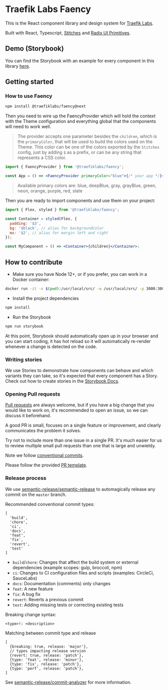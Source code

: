 # Traefik Labs Faency

This is the React component library and design system for [Traefik Labs](https://traefik.io).

Built with React, Typescript, [Stitches](https://github.com/modulz/stitches) and [Radix UI Primitives](https://radix-ui.com/primitives/docs/overview/introduction).

## Demo (Storybook)

You can find the Storybook with an example for every component in this library [here](https://traefik.github.io/faency).

## Getting started

### How to use Faency

```sh
npm install @traefiklabs/faency@next
```

Then you need to wire up the FaencyProvider which will hold the context with the Theme configuration and everything global that the components will need to work well.

> The provider accepts one parameter besides the `children`, which is the `primaryColor`, that will be used to build the colors used on the Theme. This color can be one of the colors exported by the `Stitches` config, just by adding `$` as a prefix, or can be any string that represents a CSS color.

```jsx
import { FaencyProvider } from '@traefiklabs/faency';

const App = () => <FaencyProvider primaryColor="blue">{/* your app */}</FaencyProvider>;
```

> Available primary colors are: blue, deepBlue, gray, grayBlue, green, neon, orange, purple, red, slate

Then you are ready to import components and use them on your project:

```jsx
import { Flex, styled } from '@traefiklabs/faency';

const Container = styled(Flex, {
  padding: '$3',
  bg: '$black', // alias for backgroundColor
  mx: '$2', // alias for margin left and right
});

const MyComponent = () => <Container>{children}</Container>;
```

## How to contribute

- Make sure you have Node 12+, or if you prefer, you can work in a Docker container:

```sh
docker run -it -v $(pwd):/usr/local/src/ -w /usr/local/src/ -p 3000:3000 node:latest bash
```

- Install the project dependencies

```sh
npm install
```

- Run the Storybook

```sh
npm run storybook
```

At this point, Storybook should automatically open up in your browser and you can start coding, it has hot reload so it will automatically re-render whenever a change is detected on the code.

### Writing stories

We use Stories to demonstrate how components can behave and which variants they can take, so it's expected that every component has a Story.
Check out how to create stories in the [Storybook Docs](https://storybook.js.org/docs/react/writing-stories/introduction).

### Opening Pull requests

[Pull requests](https://docs.github.com/en/github/collaborating-with-pull-requests/proposing-changes-to-your-work-with-pull-requests/creating-a-pull-request) are always welcome, but if you have a big change that you would like to work on, it's recommended to open an issue, so we can discuss it beforehand.

A good PR is small, focuses on a single feature or improvement, and clearly communicates the problem it solves.

Try not to include more than one issue in a single PR. It's much easier for us to review multiple small pull requests than one that is large and unwieldy.

Note we follow [conventional commits](https://www.conventionalcommits.org/en/v1.0.0/).

Please follow the provided [PR template](/.github/pull_request_template.md).

### Release process

We use [semantic-release/semantic-release](https://github.com/semantic-release/semantic-release) to automagically release any commit on the `master` branch.

Recommended conventional commit types:

```
[
  'build',
  'chore',
  'ci',
  'docs',
  'feat',
  'fix',
  'revert',
  'test'
]
```

- `build`/`chore`: Changes that affect the build system or external dependencies (example scopes: gulp, broccoli, npm)
- `ci`: Changes to CI configuration files and scripts (examples: CircleCi, SauceLabs)
- `docs`: Documentation (comments) only changes
- `feat`: A new feature
- `fix`: A bug fix
- `revert`: Reverts a previous commit
- `test`: Adding missing tests or correcting existing tests

Breaking change syntax:

```
<type>!: <description>
```

Matching between commit type and release

```
[
  {breaking: true, release: 'major'},
  // types impacting release version
  {revert: true, release: 'patch'},
  {type: 'feat', release: 'minor'},
  {type: 'fix', release: 'patch'},
  {type: 'perf', release: 'patch'},
]
```

See [semantic-release/commit-analyzer](https://github.com/semantic-release/commit-analyzer#readme) for more information.
